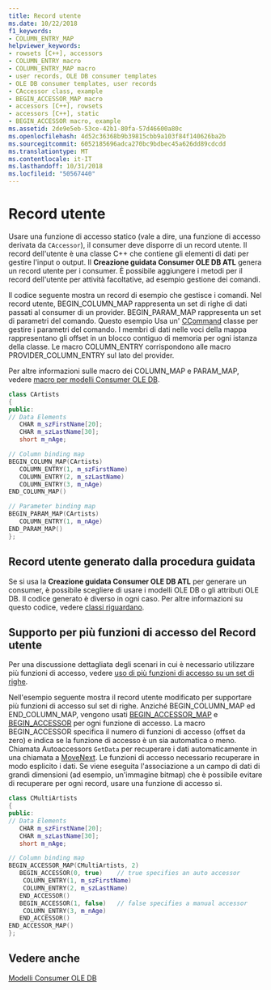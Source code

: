 ```yaml
---
title: Record utente
ms.date: 10/22/2018
f1_keywords:
- COLUMN_ENTRY_MAP
helpviewer_keywords:
- rowsets [C++], accessors
- COLUMN_ENTRY macro
- COLUMN_ENTRY_MAP macro
- user records, OLE DB consumer templates
- OLE DB consumer templates, user records
- CAccessor class, example
- BEGIN_ACCESSOR_MAP macro
- accessors [C++], rowsets
- accessors [C++], static
- BEGIN_ACCESSOR macro, example
ms.assetid: 2de9e5eb-53ce-42b1-80fa-57d46600a80c
ms.openlocfilehash: 4d52c36368b9b39815cbb9a103f84f140626ba2b
ms.sourcegitcommit: 6052185696adca270bc9bdbec45a626dd89cdcdd
ms.translationtype: MT
ms.contentlocale: it-IT
ms.lasthandoff: 10/31/2018
ms.locfileid: "50567440"
---
```

# <a name="user-records"></a>Record utente

Usare una funzione di accesso statico (vale a dire, una funzione di accesso derivata da `CAccessor`), il consumer deve disporre di un record utente. Il record dell'utente è una classe C++ che contiene gli elementi di dati per gestire l'input o output. Il **Creazione guidata Consumer OLE DB ATL** genera un record utente per i consumer. È possibile aggiungere i metodi per il record dell'utente per attività facoltative, ad esempio gestione dei comandi.

Il codice seguente mostra un record di esempio che gestisce i comandi. Nel record utente, BEGIN_COLUMN_MAP rappresenta un set di righe di dati passati al consumer di un provider. BEGIN_PARAM_MAP rappresenta un set di parametri del comando. Questo esempio Usa un' [CCommand](../../data/oledb/ccommand-class.md) classe per gestire i parametri del comando. I membri di dati nelle voci della mappa rappresentano gli offset in un blocco contiguo di memoria per ogni istanza della classe. Le macro COLUMN_ENTRY corrispondono alle macro PROVIDER_COLUMN_ENTRY sul lato del provider.

Per altre informazioni sulle macro dei COLUMN_MAP e PARAM_MAP, vedere [macro per modelli Consumer OLE DB](../../data/oledb/macros-and-global-functions-for-ole-db-consumer-templates.md).

```cpp
class CArtists
{
public:
// Data Elements
   CHAR m_szFirstName[20];
   CHAR m_szLastName[30];
   short m_nAge;

// Column binding map
BEGIN_COLUMN_MAP(CArtists)
   COLUMN_ENTRY(1, m_szFirstName)
   COLUMN_ENTRY(2, m_szLastName)
   COLUMN_ENTRY(3, m_nAge)
END_COLUMN_MAP()

// Parameter binding map
BEGIN_PARAM_MAP(CArtists)
   COLUMN_ENTRY(1, m_nAge)
END_PARAM_MAP()
};
```

## <a name="wizard-generated-user-records"></a>Record utente generato dalla procedura guidata

Se si usa la **Creazione guidata Consumer OLE DB ATL** per generare un consumer, è possibile scegliere di usare i modelli OLE DB o gli attributi OLE DB. Il codice generato è diverso in ogni caso. Per altre informazioni su questo codice, vedere [classi riguardano](../../data/oledb/consumer-wizard-generated-classes.md).

## <a name="user-record-support-for-multiple-accessors"></a>Supporto per più funzioni di accesso del Record utente

Per una discussione dettagliata degli scenari in cui è necessario utilizzare più funzioni di accesso, vedere [uso di più funzioni di accesso su un set di righe](../../data/oledb/using-multiple-accessors-on-a-rowset.md).

Nell'esempio seguente mostra il record utente modificato per supportare più funzioni di accesso sul set di righe. Anziché BEGIN_COLUMN_MAP ed END_COLUMN_MAP, vengono usati [BEGIN_ACCESSOR_MAP](../../data/oledb/begin-accessor-map.md) e [BEGIN_ACCESSOR](../../data/oledb/begin-accessor.md) per ogni funzione di accesso. La macro BEGIN_ACCESSOR specifica il numero di funzioni di accesso (offset da zero) e indica se la funzione di accesso è un sia automatica o meno. Chiamata Autoaccessors `GetData` per recuperare i dati automaticamente in una chiamata a [MoveNext](../../data/oledb/crowset-movenext.md). Le funzioni di accesso necessario recuperare in modo esplicito i dati. Se viene eseguita l'associazione a un campo di dati di grandi dimensioni (ad esempio, un'immagine bitmap) che è possibile evitare di recuperare per ogni record, usare una funzione di accesso si.

```cpp
class CMultiArtists
{
public:
// Data Elements
   CHAR m_szFirstName[20];
   CHAR m_szLastName[30];
   short m_nAge;

// Column binding map
BEGIN_ACCESSOR_MAP(CMultiArtists, 2)
   BEGIN_ACCESSOR(0, true)    // true specifies an auto accessor
    COLUMN_ENTRY(1, m_szFirstName)
    COLUMN_ENTRY(2, m_szLastName)
   END_ACCESSOR()
   BEGIN_ACCESSOR(1, false)   // false specifies a manual accessor
    COLUMN_ENTRY(3, m_nAge)
   END_ACCESSOR()
END_ACCESSOR_MAP()
};
```

## <a name="see-also"></a>Vedere anche

[Modelli Consumer OLE DB](../../data/oledb/ole-db-consumer-templates-cpp.md)